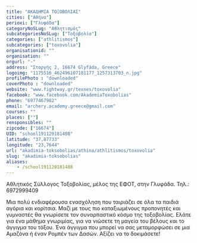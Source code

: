 ```yaml
---
title: "ΑΚΑΔΗΜΙΑ ΤΟΞΟΒΟΛΙΑΣ"
cities: ["Αθήνα"]
perioxi: ["Γλυφάδα"]
categoryNoSLug: "Αθλητισμός"
subcategoriesNoSLug: ["Τοξοβολία"]
categories: ["athlitismos"]
subcategories: ["toxovolia"]
organisationid: ""
organisation: ""
orgurl: "-"
address: "Στοργής 2, 16674 Glyfáda, Greece"
logoimg: "1175516_462496107181177_1257313703_n.jpg"
profilePhoto : "downloaded"
coverPhoto : "downloaded"
website: "www.fightway.gr/texnes/toxovolia"
facebook: "www.facebook.com/AkademiaToxobolias"
phone: "6977467982"
email: "archery.academy.greece@gmail.com"
courses: ""
places: [""]
rensponsibles: ""
zipcode: ["16674"]
UID: "school191120181408"
latitude: "37,87733"
longitude: "23,7644"
url: "akadimia-toksobolias/athina/athlitismos/toxovolia"
slug: "akadimia-toksobolias"
aliases:
    - /school191120181408
---
```



Αθλητικός Σύλλογος Τοξοβολίας, μέλος της ΕΦΟΤ, στην Γλυφάδα. Τηλ.: 6972999409

Μια πολύ ενδιαφέρουσα ενασχόληση που ταιριάζει σε όλα τα παιδιά αγόρια και κορίτσια. Μαζί με τους πιο καταξιωμένους προπονητές και γυμναστές θα γνωρίσετε τον συναρπαστικό κόσμο της τοξοβολίας. Ελάτε για ένα μάθημα γνωριμίας, για να νιώσετε τη μαγεία του βέλους και το άγγιγμα του τόξου. Ένα άγγιγμα που μπορεί να σας μεταμορφώσει σε μια Αμαζόνα ή έναν Ρομπέν των Δασών. Αξίζει να το δοκιμάσετε!